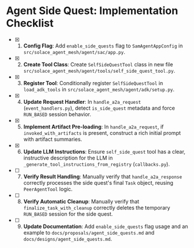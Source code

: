 # Agent Side Quest: Implementation Checklist

- [x] 1. **Config Flag**: Add `enable_side_quests` flag to `SamAgentAppConfig` in `src/solace_agent_mesh/agent/sac/app.py`.
- [x] 2. **Create Tool Class**: Create `SelfSideQuestTool` class in new file `src/solace_agent_mesh/agent/tools/self_side_quest_tool.py`.
- [x] 3. **Register Tool**: Conditionally register `SelfSideQuestTool` in `load_adk_tools` in `src/solace_agent_mesh/agent/adk/setup.py`.
- [x] 4. **Update Request Handler**: In `handle_a2a_request` (`event_handlers.py`), detect `is_side_quest` metadata and force `RUN_BASED` session behavior.
- [x] 5. **Implement Artifact Pre-loading**: In `handle_a2a_request`, if `invoked_with_artifacts` is present, construct a rich initial prompt with artifact summaries.
- [x] 6. **Update LLM Instructions**: Ensure `self_side_quest` tool has a clear, instructive description for the LLM in `_generate_tool_instructions_from_registry` (`callbacks.py`).
- [ ] 7. **Verify Result Handling**: Manually verify that `handle_a2a_response` correctly processes the side quest's final `Task` object, reusing `PeerAgentTool` logic.
- [ ] 8. **Verify Automatic Cleanup**: Manually verify that `finalize_task_with_cleanup` correctly deletes the temporary `RUN_BASED` session for the side quest.
- [ ] 9. **Update Documentation**: Add `enable_side_quests` flag usage and an example to `docs/proposals/agent_side_quests.md` and `docs/designs/agent_side_quests.md`.

